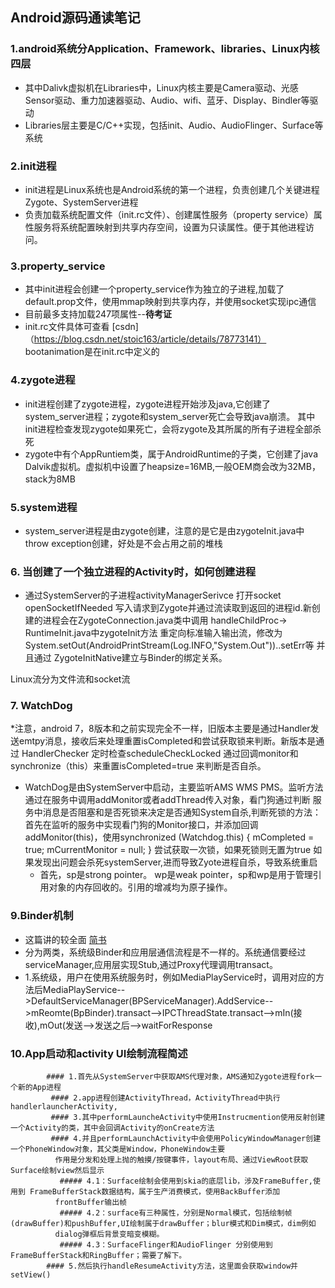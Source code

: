 
## Android源码通读笔记

### 1.android系统分Application、Framework、libraries、Linux内核四层

  * 其中Dalivk虚拟机在Libraries中，Linux内核主要是Camera驱动、光感Sensor驱动、重力加速器驱动、Audio、wifi、蓝牙、Display、Bindler等驱动
  * Libraries层主要是C/C++实现，包括init、Audio、AudioFlinger、Surface等系统
  
### 2.init进程
  * init进程是Linux系统也是Android系统的第一个进程，负责创建几个关键进程Zygote、SystemServer进程
  * 负责加载系统配置文件（init.rc文件）、创建属性服务（property service）属性服务将系统配置映射到共享内存空间，设置为只读属性。便于其他进程访问。
  
### 3.property_service  
  + 其中init进程会创建一个property_service作为独立的子进程,加载了default.prop文件，使用mmap映射到共享内存，并使用socket实现ipc通信
  + 目前最多支持加载247项属性--**待考证** 
  + init.rc文件具体可查看 [csdn]（https://blog.csdn.net/stoic163/article/details/78773141） bootanimation是在init.rc中定义的

### 4.zygote进程
  * init进程创建了zygote进程，zygote进程开始涉及java,它创建了system_server进程；zygote和system_server死亡会导致java崩溃。
  其中init进程检查发现zygote如果死亡，会将zygote及其所属的所有子进程全部杀死
  * zygote中有个AppRuntiem类，属于AndroidRuntime的子类，它创建了java Dalvik虚拟机。虚拟机中设置了heapsize=16MB,一般OEM商会改为32MB，stack为8MB
  
### 5.system进程
  * system_server进程是由zygote创建，注意的是它是由zygoteInit.java中throw exception创建，好处是不会占用之前的堆栈
  
### 6. 当创建了一个独立进程的Activity时，如何创建进程
  * 通过SystemServer的子进程activityManagerSerivce
  打开socket openSocketIfNeeded 写入请求到Zygote并通过流读取到返回的进程id.新创建的进程会在ZygoteConnection.java类中调用 handleChildProc->
  RuntimeInit.java中zygoteInit方法 重定向标准输入输出流，修改为System.setOut(AndroidPrintStream(Log.INFO,"System.Out"))..setErr等
  并且通过 ZygoteInitNative建立与Binder的绑定关系。
  
  Linux流分为文件流和socket流

### 7. WatchDog
*注意，android 7，8版本和之前实现完全不一样，旧版本主要是通过Handler发送emtpy消息，接收后来处理重置isCompleted和尝试获取锁来判断。新版本是通过
HandlerChecker 定时检查scheduleCheckLocked  通过回调monitor和synchronize（this）来重置isCompleted=true 来判断是否自杀。
* WatchDog是由SystemServer中启动，主要监听AMS WMS PMS。监听方法 通过在服务中调用addMonitor或者addThread传入对象，看门狗通过判断 服务中消息是否阻塞和是否死锁来决定是否通知System自杀,判断死锁的方法：首先在监听的服务中实现看门狗的Monitor接口，并添加回调addMonitor(this)，使用synchronized (Watchdog.this) {
                mCompleted = true;
                mCurrentMonitor = null;
            }
            尝试获取一次锁，如果死锁则无置为true
如果发现出问题会杀死systemServer,进而导致Zyote进程自杀，导致系统重启
    * 首先，sp是strong pointer。 wp是weak pointer，sp和wp是用于管理引用对象的内存回收的。引用的增减均为原子操作。
  
### 9.Binder机制
  * 这篇讲的较全面 [简书](https://www.jianshu.com/p/b4a8be5c6300 "简书")  
  * 分为两类，系统级Binder和应用层通信流程是不一样的。系统通信要经过serviceManager,应用层实现Stub,通过Proxy代理调用transact。
  * 1.系统级，用户在使用系统服务时，例如MediaPlayService时，调用对应的方法后MediaPlayService-->DefaultServiceManager(BPServiceManager).AddService-->mReomte(BpBinder).transact-->IPCThreadState.transact-->mIn(接收),mOut(发送-->发送之后-->waitForResponse
  
### 10.App启动和activity UI绘制流程简述
            #### 1.首先从SystemServer中获取AMS代理对象，AMS通知Zygote进程fork一个新的App进程
             #### 2.app进程创建ActivityThread，ActivityThread中执行handlerlauncherActivity,
             #### 3.其中performLauncheActivity中使用Instrucmention使用反射创建一个Activity的类，其中会回调Activity的onCreate方法
             #### 4.并且performLaunchActivity中会使用PolicyWindowManager创建一个PhoneWindow对象，其父类是Window，PhoneWindow主要
              作用是分发和处理上抛的触摸/按键事件，layout布局、通过ViewRoot获取Surface绘制view然后显示
               ##### 4.1：Surface绘制会使用到skia的底层lib，涉及FrameBuffer,使用到 FrameBufferStack数据结构，属于生产消费模式，使用BackBuffer添加
              frontBuffer输出帧
               ##### 4.2：surface有三种属性，分别是Normal模式，包括绘制帧(drawBuffer)和pushBuffer,UI绘制属于drawBuffer；blur模式和Dim模式，dim例如
              dialog弹框后背景变暗变模糊。
               ##### 4.3：SurfaceFlinger和AudioFlinger 分别使用到FrameBufferStack和RingBuffer；需要了解下。
            #### 5.然后执行handleResumeActivity方法，这里面会获取window并setView()
           
  

